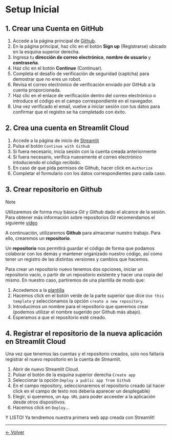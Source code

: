 # Setup Inicial

## 1. Crear una Cuenta en GitHub

1. Accede a la página principal de [Github](https://github.com).
2. En la página principal, haz clic en el botón **Sign up** (Registrarse) ubicado en la esquina superior derecha.
3. Ingresa tu **dirección de correo electrónico**, **nombre de usuario** y **contraseña**.
4. Haz clic en el botón **Continue** (Continuar).
5. Completa el desafío de verificación de seguridad (captcha) para demostrar que no eres un robot.
6. Revisa el correo electrónico de verificación enviado por GitHub a la cuenta proporcionada.
7. Haz clic en el enlace de verificación dentro del correo electrónico o introduce el código en el campo correspondiente en el navegador.
8. Una vez verificado el email, vuelve a iniciar sesión con tus datos para confirmar que el registro se ha completado con éxito.

## 2. Crea una cuenta en Streamlit Cloud

1. Accede a la página de inicio de [Streamlit](https://authkit.streamlit.io)
2. Pulsa el botón `Continue with Github`
3. Si fuera necesario, inicia sesión con la cuenta creada anteriormente
4. Si fuera necesario, verifica nuevamente el correo electrónico intoduciendo el código recibido.
5. En caso de que pida permisos de Github, hacer click en `Authorize`
6. Completar el formulario con los datos correspondientes para cada caso.

## 3. Crear repositorio en Github

> [!NOTE]
> Utilizaremos de forma muy básica _Git_ y _Github_ dado el alcance de la sesión. Para obtener más información sobre repositorios _Git_ recomendamos el siguiente [vídeo](https://www.youtube.com/watch?v=2nYUyP7l7zg)

A continuación, utilizaremos **Github** para almacenar nuestro trabajo. Para ello, crearemos un **repositorio**.

Un **repositorio** nos permitirá guardar el código de forma que podamos colaborar con los demás y mantener organizado nuestro código, así como tener un registro de las distintas versiones y cambios que hacemos.

Para crear un repositorio nuevo tenemos dos opciones, iniciar un repositorio vacío, o partir de un repositorio existente y hacer una copia del mismo.
En nuestro caso, partiremos de una plantilla de modo que:

1. Accedemos a la [plantilla](https://github.com/jore731/daily-animal)
2. Hacemos click en el botón verde de la parte superior que dice `Use this template` y seleccionamos la opción `create a new repository`.
3. Introducimos un nombre para el repositorio que queremos crear (podemos utilizar el nombre sugerido por Github más abajo).
4. Esperamos a que el repositorio esté creado.

## 4. Registrar el repositorio de la nueva aplicación en Streamlit Cloud

Una vez que tenemos las cuentas y el repositorio creados, solo nos faltaría registrar el nuevo repositorio en la cuenta de Streamlit.

1. Abrir de nuevo Streamlit Cloud.
2. Pulsar el botón de la esquina superior derecha `Create app`
3. Seleccionar la opción `Deploy a public app from Github`
4. En el campo repository, seleccionaremos el repositorio creado (al hacer click en el campo de texto nos debería aparecer un desplegable)
5. Elegir, si queremos, un `App URL` para poder acceeder a la aplicación desde otros dispositivos.
6. Hacemos click en `Deploy`...

Y LISTO! Ya tendremos nuestra primera web app creada con Streamlit!

---

[<- Volver](../README.md)

